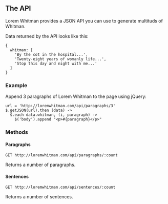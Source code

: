 The API
-------

Lorem Whitman provides a JSON API you can use to generate multituds of Whitman.

Data returned by the API looks like this:


    {
      whitman: [
        'By the cot in the hospital...',
        'Twenty-eight years of womanly life...',
        'Stop this day and night with me...'
      ]
    } 


### Example

Append 3 paragraphs of Lorem Whitman to the page using jQuery:

    url = 'http://loremwhitman.com/api/paragraphs/3'
    $.getJSON(url).then (data) ->
      $.each data.whitman, (i, paragraph) ->
        $('body').append "<p>#{paragraph}</p>"

### Methods

#### Paragraphs

`GET http://loremwhitman.com/api/paragraphs/:count`

Returns a number of paragraphs.


#### Sentences

`GET http://loremwhitman.com/api/sentences/:count`

Returns a number of sentences.


